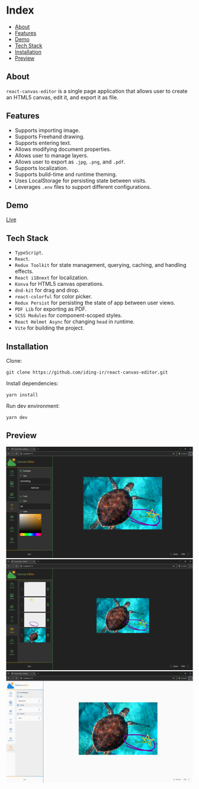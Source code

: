 # Index

- [About](#about)
- [Features](#features)
- [Demo](#demo)
- [Tech Stack](#tech-stack)
- [Installation](#installation)
- [Preview](#preview)

## About
`react-canvas-editor` is a single page application that allows user to create an HTML5 canvas, edit it, and export it as file.

## Features
- Supports importing image.
- Supports Freehand drawing.
- Supports entering text.
- Allows modifying document properties.
- Allows user to manage layers.
- Allows user to export as `.jpg`, `.png`, and `.pdf`.
- Supports localization.
- Supports build-time and runtime theming.
- Uses LocalStorage for persisting state between visits.
- Leverages `.env` files to support different configurations.

## Demo
[Live](https://react-canvas-editor.gilak.dev/)

## Tech Stack
- `TypeScript`.
- `React`.
- `Redux Toolkit` for state management, querying, caching, and handling effects.
- `React i18next` for localization.
- `Konva` for HTML5 canvas operations.
- `dnd-kit` for drag and drop.
- `react-colorful` for color picker.
- `Redux Persist` for persisting the state of app between user views.
- `PDF Lib` for exporting as PDF.
- `SCSS Modules` for component-scoped styles.
- `React Helmet Async` for changing `head` in runtime.
- `Vite` for building the project.

## Installation

Clone:
```
git clone https://github.com/iding-ir/react-canvas-editor.git
```

Install dependencies:
```
yarn install
```

Run dev environment:
```
yarn dev
```

## Preview

![Desktop: text](https://github.com/iding-ir/react-canvas-editor/blob/master/raw/previews/desktop-text.png)
![Desktop: layers](https://github.com/iding-ir/react-canvas-editor/blob/master/raw/previews/desktop-layers.png)
![Desktop: settings](https://github.com/iding-ir/react-canvas-editor/blob/master/raw/previews/desktop-settings.png)